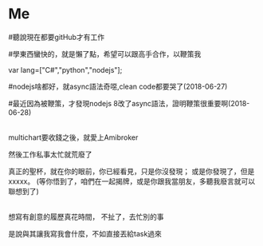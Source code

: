 # Me

#聽說現在都要gitHub才有工作

#學東西蠻快的，就是懶了點，希望可以跟高手合作，以鞭策我

var lang=["C#","python","nodejs"];  

#nodejs啥都好，就async語法奇噁,clean code都要哭了(2018-06-27)

#最近因為被鞭策，才發現nodejs 8改了async語法，證明鞭策很重要啊(2018-06-28)

<br />
multichart要收錢之後，就愛上Amibroker

然後工作私事太忙就荒廢了
<br />

真正的聖杯，就在你的眼前，你已經看見，只是你沒發現；
或是你發現了，但是xxxxx。
(等你悟到了，咱們在一起揭牌，或是你跟我當朋友，多聽我廢言就可以聯想到了)

<br />
想寫有創意的履歷真花時間， 不扯了，去忙別的事

是說與其讓我寫我會什麼，不如直接丟給task過來


<br /><br /><br /><br />


